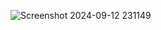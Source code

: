 ![Screenshot 2024-09-12 231149](https://github.com/user-attachments/assets/d90772f2-cc9d-40dd-93b4-e074548920ca)
